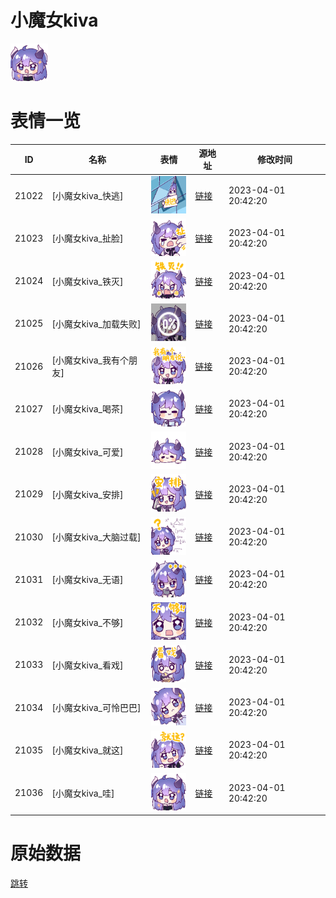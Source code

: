 # 小魔女kiva

<img src="./cover.png" height="60" alt="cover" />

# 表情一览

|ID|名称|表情|源地址|修改时间|
|----|----|----|----|----|
|21022|[小魔女kiva_快逃]|<img src="./pic/021022_%5B小魔女kiva_快逃%5D.png" height="60" alt="快逃"/>|[链接](https://i0.hdslb.com/bfs/garb/0b4ed76b165bcadb2533a77437a9bd3a2d7cae40.png)|2023-04-01 20:42:20|
|21023|[小魔女kiva_扯脸]|<img src="./pic/021023_%5B小魔女kiva_扯脸%5D.png" height="60" alt="扯脸"/>|[链接](https://i0.hdslb.com/bfs/garb/953c996392c441279979b37e65f67bd82930f6bb.png)|2023-04-01 20:42:20|
|21024|[小魔女kiva_铁灭]|<img src="./pic/021024_%5B小魔女kiva_铁灭%5D.png" height="60" alt="铁灭"/>|[链接](https://i0.hdslb.com/bfs/garb/8a2fc0c9f9e3c54899fbc5b3759e37bd0f4b007f.png)|2023-04-01 20:42:20|
|21025|[小魔女kiva_加载失败]|<img src="./pic/021025_%5B小魔女kiva_加载失败%5D.png" height="60" alt="加载失败"/>|[链接](https://i0.hdslb.com/bfs/garb/b6464b6091a7f06b52b912e52945ed7079742df2.png)|2023-04-01 20:42:20|
|21026|[小魔女kiva_我有个朋友]|<img src="./pic/021026_%5B小魔女kiva_我有个朋友%5D.png" height="60" alt="我有个朋友"/>|[链接](https://i0.hdslb.com/bfs/garb/538301803cea32f8f2dc69d4a59d50df75f8add8.png)|2023-04-01 20:42:20|
|21027|[小魔女kiva_喝茶]|<img src="./pic/021027_%5B小魔女kiva_喝茶%5D.png" height="60" alt="喝茶"/>|[链接](https://i0.hdslb.com/bfs/garb/0e665006e8326db7c1a3215086e875b7d988867c.png)|2023-04-01 20:42:20|
|21028|[小魔女kiva_可爱]|<img src="./pic/021028_%5B小魔女kiva_可爱%5D.png" height="60" alt="可爱"/>|[链接](https://i0.hdslb.com/bfs/garb/b487a8adcfb23ab56608fc4bd697d18a8979a546.png)|2023-04-01 20:42:20|
|21029|[小魔女kiva_安排]|<img src="./pic/021029_%5B小魔女kiva_安排%5D.png" height="60" alt="安排"/>|[链接](https://i0.hdslb.com/bfs/garb/26952f990e26c78d4db350c1323183cdcffa4439.png)|2023-04-01 20:42:20|
|21030|[小魔女kiva_大脑过载]|<img src="./pic/021030_%5B小魔女kiva_大脑过载%5D.png" height="60" alt="大脑过载"/>|[链接](https://i0.hdslb.com/bfs/garb/b4f24f51fafae604fff16099cd58cf2664c5a31c.png)|2023-04-01 20:42:20|
|21031|[小魔女kiva_无语]|<img src="./pic/021031_%5B小魔女kiva_无语%5D.png" height="60" alt="无语"/>|[链接](https://i0.hdslb.com/bfs/garb/f68fbab6ea97a779d2c6caa386e2891f232ea818.png)|2023-04-01 20:42:20|
|21032|[小魔女kiva_不够]|<img src="./pic/021032_%5B小魔女kiva_不够%5D.png" height="60" alt="不够"/>|[链接](https://i0.hdslb.com/bfs/garb/939ebec2e77d3256ccc47bbf7788ac6933dc0974.png)|2023-04-01 20:42:20|
|21033|[小魔女kiva_看戏]|<img src="./pic/021033_%5B小魔女kiva_看戏%5D.png" height="60" alt="看戏"/>|[链接](https://i0.hdslb.com/bfs/garb/fb2c7787759f5d9b98087c40e9590dc5e305196e.png)|2023-04-01 20:42:20|
|21034|[小魔女kiva_可怜巴巴]|<img src="./pic/021034_%5B小魔女kiva_可怜巴巴%5D.png" height="60" alt="可怜巴巴"/>|[链接](https://i0.hdslb.com/bfs/garb/ce9d5aca7f0d6b9e5ffde237e2671f0e2b0fc06b.png)|2023-04-01 20:42:20|
|21035|[小魔女kiva_就这]|<img src="./pic/021035_%5B小魔女kiva_就这%5D.png" height="60" alt="就这"/>|[链接](https://i0.hdslb.com/bfs/garb/239d3aac3927cb5f83696ddc68f9fa0a680b92dc.png)|2023-04-01 20:42:20|
|21036|[小魔女kiva_哇]|<img src="./pic/021036_%5B小魔女kiva_哇%5D.png" height="60" alt="哇"/>|[链接](https://i0.hdslb.com/bfs/garb/01e06d387b9a21e023e1d46690804ee7e2185a12.png)|2023-04-01 20:42:20|

# 原始数据

[跳转](./raw.json)

